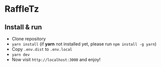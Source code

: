# RaffleTz

## Install & run

- Clone repository
- `yarn install` (if **yarn** not installed yet, please run `npm install -g yarn`)
- Copy `.env.dist` to `.env.local`
- `yarn dev`
- Now visit `http://localhost:3000` and enjoy!

